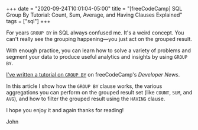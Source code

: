 +++
date = "2020-09-24T10:01:04-05:00"
title = "[freeCodeCamp] SQL Group By Tutorial: Count, Sum, Average, and Having Clauses Explained"
tags = ["sql"]
+++

For years `GROUP BY` in SQL always confused me. It's a weird concept. You can't really see the grouping happening&mdash;you just act on the grouped result.

With enough practice, you can learn how to solve a variety of problems and segment your data to produce useful analytics and insights by using `GROUP BY`.

[I've written a tutorial on `GROUP BY`](https://www.freecodecamp.org/news/sql-group-by-clauses-explained/) on freeCodeCamp's _Developer News_.

In this article I show how the `GROUP BY` clause works, the various aggregations you can perform on the grouped result set (like `COUNT`, `SUM`, and `AVG`), and how to filter the grouped result using the `HAVING` clause.

I hope you enjoy it and again thanks for reading!

John
